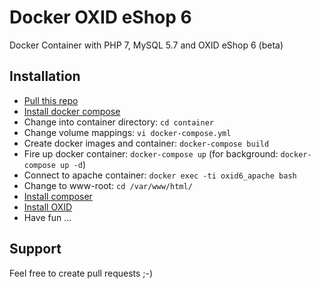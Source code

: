 # Docker OXID eShop 6
Docker Container with PHP 7, MySQL 5.7 and OXID eShop 6 (beta)

## Installation

- [Pull this repo](https://github.com/proudcommerce/docker-oxid6.git)
- [Install docker compose](https://docs.docker.com/compose/install/)
- Change into container directory: `cd container`
- Change volume mappings:
    `vi docker-compose.yml`
- Create docker images and container:
    `docker-compose build`
- Fire up docker container:
    `docker-compose up` (for background: `docker-compose up -d`)
- Connect to apache container:
    `docker exec -ti oxid6_apache bash`
- Change to www-root:
    `cd /var/www/html/`
- [Install composer](https://getcomposer.org/download/)
- [Install OXID](https://github.com/OXID-eSales/oxideshop_ce/tree/v6.0-beta.1#installation)
- Have fun ...


## Support

Feel free to create pull requests ;-)